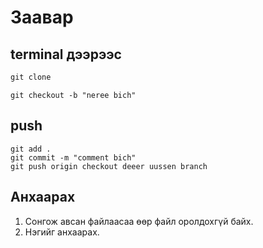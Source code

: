 # Заавар

## terminal дээрээс

```c
git clone 
```

```git
git checkout -b "neree bich"
```

## push

```git
git add .
git commit -m "comment bich"
git push origin checkout deeer uussen branch
```

## Анхаарах

1. Сонгож авсан файлаасаа өөр файл оролдохгүй байх.
2. Нэгийг анхаарах.

